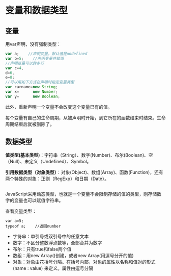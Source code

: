 # 变量和数据类型

## 变量

用var声明，没有强制类型：

```javascript
var a;    //声明变量，默认值是undefined
var b=5;    //声明变量并赋值
//声明变量可以跨多行
var c=4,
d=6,
e=8;
//可以用如下方式在声明时指定变量类型
var carname=new String;
var x=      new Number;
var y=      new Boolean;
```

此外，重新声明一个变量不会改变这个变量已有的值。

每个变量有自己的生命周期，从被声明时开始，到它所在的函数结束时结束。生命周期结束后就被删除了。

## 数据类型

**值类型(基本类型)**：字符串（String）、数字(Number)、布尔(Boolean)、空（Null）、未定义（Undefined）、Symbol。

**引用数据类型（对象类型）**：对象(Object)、数组(Array)、函数(Function)，还有两个特殊的对象：正则（RegExp）和日期（Date）。

<figure><img src="../.gitbook/assets/Javascript-DataType.png" alt=""><figcaption></figcaption></figure>

JavaScript采用动态类型，也就是一个变量不会限制存储的值的类型，刚存储数字的变量也可以赋值字符串。

查看变量类型：

```
var a=5;
typeof a;    //返回number
```

* 字符串：单引号或双引号中的任意文本
* 数字：不区分整数浮点数等，全部合并为数字
* 布尔：只有true和false两个值
* 数组：用new Array()创建，或者new Array(用逗号分开的值)
* 对象：对象由花括号分隔。在括号内部，对象的属性以名称和值对的形式 (name : value) 来定义。属性由逗号分隔
